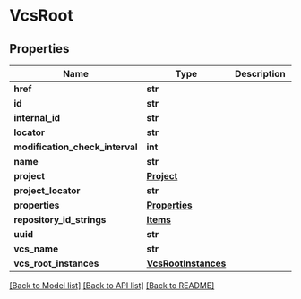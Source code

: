 # VcsRoot

## Properties
Name | Type | Description | Notes
------------ | ------------- | ------------- | -------------
**href** | **str** |  | [optional] 
**id** | **str** |  | [optional] 
**internal_id** | **str** |  | [optional] 
**locator** | **str** |  | [optional] 
**modification_check_interval** | **int** |  | [optional] 
**name** | **str** |  | [optional] 
**project** | [**Project**](Project.md) |  | [optional] 
**project_locator** | **str** |  | [optional] 
**properties** | [**Properties**](Properties.md) |  | [optional] 
**repository_id_strings** | [**Items**](Items.md) |  | [optional] 
**uuid** | **str** |  | [optional] 
**vcs_name** | **str** |  | [optional] 
**vcs_root_instances** | [**VcsRootInstances**](VcsRootInstances.md) |  | [optional] 

[[Back to Model list]](../README.md#documentation-for-models) [[Back to API list]](../README.md#documentation-for-api-endpoints) [[Back to README]](../README.md)


